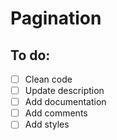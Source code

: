 # Pagination

## To do:

- [ ] Clean code
- [ ] Update description
- [ ] Add documentation
- [ ] Add comments
- [ ] Add styles
